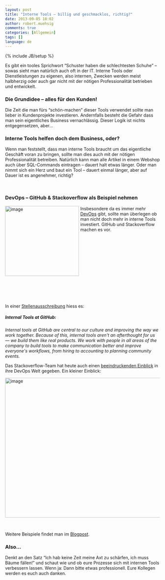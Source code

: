 ```yaml
---
layout: post
title: "Interne Tools – billig und geschmacklos, richtig?"
date: 2013-09-05 18:02
author: robert.muehsig
comments: true
categories: [Allgemein]
tags: []
language: de
---
```

{% include JB/setup %}
<p>Es gibt ein tooles Sprichwort “Schuster haben die schlechtesten Schuhe” – sowas sieht man natürlich auch oft in der IT. Interne Tools oder Dienstleistungen zu eigenen, also internen, Zwecken werden meist halbherzig oder auch gar nicht mit der nötigen Professionalität betrieben und entwickelt.</p> <h3>Die Grundidee – alles für den Kunden!</h3> <p>Die Zeit die man fürs “schön-machen” dieser Tools verwendet sollte man lieber in Kundenprojekte investieren. Andernfalls besteht die Gefahr dass man sein eigentliches Business vernachlässig. Dieser Logik ist nichts entgegensetzen, aber…</p> <h3>Interne Tools helfen doch dem Business, oder?</h3> <p>Wenn man feststellt, dass man interne Tools braucht um das eigentliche Geschäft voran zu bringen, sollte man dies auch mit der nötigen Professionalität betreiben. Natürlich kann man alle Artikel in einem Webshop auch über SQL-Commands eintragen – dauert halt etwas länger. Oder man nimmt sich ein Herz und baut ein Tool – dauert einmal länger, aber auf Dauer ist es angenehmer, richtig?</p> <p>&nbsp;</p> <h3>DevOps – GitHub &amp; Stackoverflow als Beispiel nehmen</h3> <p><a href="http://en.wikipedia.org/wiki/DevOps"><img title="image" style="border-top: 0px; border-right: 0px; border-bottom: 0px; margin: 0px 5px 0px 0px; border-left: 0px; display: inline" border="0" alt="image" src="{{BASE_PATH}}/assets/wp-images-de/image1919.png" width="240" align="left" height="227"></a>Insbesondere da es immer mehr <a href="http://en.wikipedia.org/wiki/DevOps">DevOps</a> gibt, sollte man überlegen ob man nicht doch mehr in interne Tools investiert. GitHub und Stackoverflow machen es vor.</p> <p>&nbsp;</p> <p>&nbsp;</p> <p>&nbsp;</p> <p>&nbsp;</p> <p>&nbsp;</p> <p>&nbsp;</p> <p>&nbsp;</p> <p>In einer <a href="https://jobs.github.com/positions/38bad1be-105a-11e3-8ccf-64433d98d63e">Stellenausschreibung</a> hiess es:</p> <h5><em>Internal Tools at GitHub:</em></h5> <p><em>Internal tools at GitHub are central to our culture and improving the way we work together. Because of this, internal tools aren't an afterthought for us — we build them like real products. We work with people in all areas of the company to build tools to make communication better and improve everyone's workflows, from hiring to accounting to planning community events.</em> <p>Das Stackoverflow-Team hat heute auch einen <a href="http://blog.serverfault.com/2013/09/05/homegrown-devops-tools-at-stack-exchange/">beeindruckenden Einblick</a> in ihre DevOps Welt gegeben. Ein kleiner Einblick:</p> <p><a href="http://blog.serverfault.com/2013/09/05/homegrown-devops-tools-at-stack-exchange/"><img title="image" style="border-top: 0px; border-right: 0px; border-bottom: 0px; border-left: 0px; display: inline" border="0" alt="image" src="{{BASE_PATH}}/assets/wp-images-de/image1920.png" width="578" height="453"></a> </p> <p>&nbsp;</p> <p>Weitere Beispiele findet man im <a href="http://blog.serverfault.com/2013/09/05/homegrown-devops-tools-at-stack-exchange/">Blogpost</a>.</p> <h3>Also…</h3> <p>Denkt an den Satz “Ich hab keine Zeit meine Axt zu schärfen, ich muss Bäume fällen!” und schaut wie und ob eure Prozesse sich mit internen Tools verbessern lassen. Wenn ja: Dann bitte etwas professionell. Eure Kollegen werden es euch auch danken.</p>
